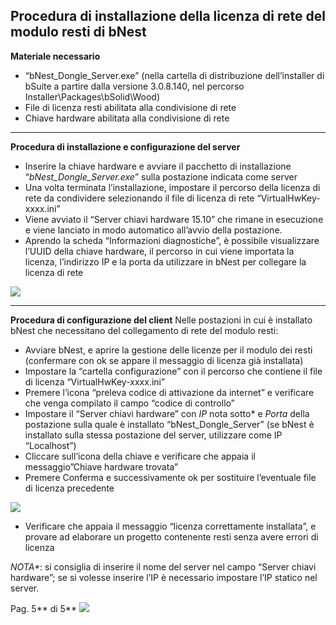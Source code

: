**Procedura di installazione della licenza di rete del modulo resti di bNest**
---------------------------------------------------------------------------------------
**Materiale necessario**

- “bNest\_Dongle\_Server.exe” (nella cartella di distribuzione dell’installer di bSuite a partire dalla versione 3.0.8.140, nel percorso Installer\Packages\bSolid\Wood)<br>
- File di licenza resti abilitata alla condivisione di rete<br>
- Chiave hardware abilitata alla condivisione di rete

<hr>

**Procedura di installazione e configurazione del server**<br>
- Inserire la chiave hardware e avviare il pacchetto di installazione “*bNest\_Dongle\_Server.exe*” sulla postazione indicata come server<br>
- Una volta terminata l’installazione, impostare il percorso della licenza di rete da condividere selezionando il file di licenza di rete “VirtualHwKey-xxxx.ini”<br>
- Viene avviato il “Server chiavi hardware 15.10” che rimane in esecuzione e viene lanciato in modo automatico all’avvio della postazione.<br>
- Aprendo la scheda “Informazioni diagnostiche”, è possibile visualizzare l’UUID della chiave hardware, il percorso in cui viene importata la licenza, l’indirizzo IP e la porta da utilizzare in bNest per collegare la licenza di rete

![](Aspose.Words.d5ef0e30-a93d-46dc-a3b4-63eed9b3e856.011.png)

<hr>

**Procedura di configurazione del client**
Nelle postazioni in cui è installato bNest che necessitano del collegamento di rete del modulo resti:

- Avviare bNest, e aprire la gestione delle licenze per il modulo dei resti (confermare con ok se appare il messaggio di licenza già installata)
- Impostare la “cartella configurazione” con il percorso che contiene il file di licenza “VirtualHwKey-xxxx.ini”
- Premere l’icona “preleva codice di attivazione da internet” e verificare che venga compilato il campo “codice di controllo”
- Impostare il “Server chiavi hardware” con *IP* nota sotto\* e *Porta* della postazione sulla quale è installato “bNest\_Dongle\_Server” (se bNest è installato sulla stessa postazione del server, utilizzare come IP “Localhost”)
- Cliccare sull’icona della chiave e verificare che appaia il messaggio”Chiave hardware trovata”
- Premere Conferma e successivamente ok per sostituire l’eventuale file di licenza precedente

![](Aspose.Words.d5ef0e30-a93d-46dc-a3b4-63eed9b3e856.012.png)

- Verificare che appaia il messaggio “licenza correttamente installata”, e provare ad elaborare un progetto contenente resti senza avere errori di licenza


*NOTA\**: si consiglia di inserire il nome del server nel campo “Server chiavi hardware”; se si volesse inserire l’IP è necessario impostare l’IP statico nel server.


Pag. 5** di 5**
![](Aspose.Words.d5ef0e30-a93d-46dc-a3b4-63eed9b3e856.013.png)
